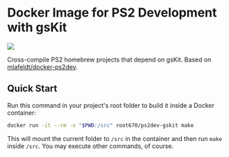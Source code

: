 # Docker Image for PS2 Development with gsKit

[![](https://img.shields.io/docker/pulls/root670/ps2dev-gskit.svg?maxAge=604800)](https://hub.docker.com/r/root670/ps2dev-gskit/)

Cross-compile PS2 homebrew projects that depend on gsKit. Based on [mlafeldt/docker-ps2dev](https://github.com/mlafeldt/docker-ps2dev).

## Quick Start

Run this command in your project's root folder to build it inside a Docker
container:

```bash
docker run -it --rm -v "$PWD:/src" root670/ps2dev-gskit make
```

This will mount the current folder to `/src` in the container and then run
`make` inside `/src`. You may execute other commands, of course.

